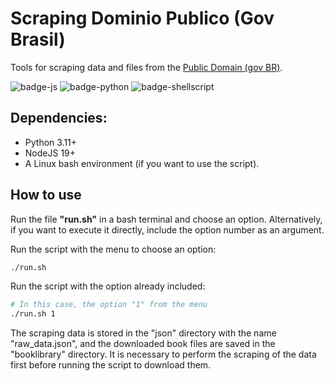 # Scraping Dominio Publico (Gov Brasil)

Tools for scraping data and files from the [Public Domain (gov BR)](http://www.dominiopublico.gov.br/).

![badge-js] ![badge-python] ![badge-shellscript] 

[badge-python]: https://img.shields.io/badge/Python-14354C?style=for-the-badge&logo=python&logoColor=white
[badge-js]: https://img.shields.io/badge/JavaScript-F7DF1E?style=for-the-badge&logo=javascript&logoColor=black
[badge-shellscript]: https://img.shields.io/badge/Shell_Script-121011?style=for-the-badge&logo=gnu-bash&logoColor=white

## Dependencies:

- Python 3.11+
- NodeJS 19+
- A Linux bash environment (if you want to use the script).


## How to use

Run the file **"run.sh"** in a bash terminal and choose an option. Alternatively, if you want to execute it directly, include the option number as an argument.

Run the script with the menu to choose an option:

```sh
./run.sh
```

Run the script with the option already included:

```sh
# In this case, the option "1" from the menu
./run.sh 1
```

The scraping data is stored in the "json" directory with the name "raw_data.json", and the downloaded book files are saved in the "booklibrary" directory. It is necessary to perform the scraping of the data first before running the script to download them.
